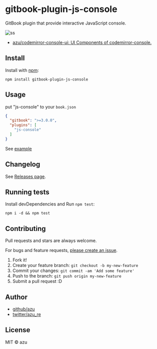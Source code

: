 # gitbook-plugin-js-console

GitBook plugin that provide interactive JavaScript console.

![ss](https://monosnap.com/file/nqF69gxFUpkJXWzl4Vt06kfZqoVpbC.png)

- [azu/codemirror-console-ui: UI Components of codemirror-console.](https://github.com/azu/codemirror-console-ui)

## Install

Install with [npm](https://www.npmjs.com/):

    npm install gitbook-plugin-js-console

## Usage

put "js-console" to your `book.json`

```json
{
  "gitbook": ">=3.0.0",
  "plugins": [
    "js-console"
  ]
}
```

See [example](./example/)

## Changelog

See [Releases page](https://github.com/azu/gitbook-plugin-js-console/releases).

## Running tests

Install devDependencies and Run `npm test`:

    npm i -d && npm test

## Contributing

Pull requests and stars are always welcome.

For bugs and feature requests, [please create an issue](https://github.com/azu/gitbook-plugin-js-console/issues).

1. Fork it!
2. Create your feature branch: `git checkout -b my-new-feature`
3. Commit your changes: `git commit -am 'Add some feature'`
4. Push to the branch: `git push origin my-new-feature`
5. Submit a pull request :D

## Author

- [github/azu](https://github.com/azu)
- [twitter/azu_re](https://twitter.com/azu_re)

## License

MIT © azu
